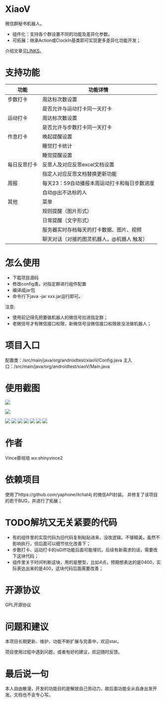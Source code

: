# XiaoV
微信群秘书机器人。
+ 组件化：支持各个群设置不同的功能及差异化参数。
+ 可拓展：继承Action或ClockIn基类即可实现更多差异化功能开发；

介绍文章见[LINKS](https://androidtest.org/xiaov/)。

# 支持功能
|功能	|功能详情|
| -------- | -------- |
|步数打卡|	周达标次数设置|
||是否允许与运动打卡同一天打卡|
|运动打卡	|周达标次数设置|
||是否允许与步数打卡同一天打卡|
|作息打卡	|晚起提醒设置|
||睡觉打卡统计
||睡觉提醒设置
|每日反思打卡	|反思人及对应反思excel文档设置|
||指定人对应反思文档替换更新功能|
|周报	|每天23：59自动播报本周运动打卡和每日步数进度|
||自动@出不达标的人|
|其他|	菜单|
||规则提醒（图片形式）|
||日常提醒（文字形式）|
||服务器实时存档每天的打卡数据、图片、视频|
||聊天对话（对接的图灵机器人，@机器人 触发）|

# 怎么使用
+ 下载项目源码
+ 修改config类，对指定群进行组件配置
+ 编译成jar包
+ 命令行下java -jar xxx.jar运行即可。

注意:
+ 使用前记得先把要做机器人的微信号拉进指定群；
+ 老微信号才有微信接口权限，新微信号没微信接口权限故没法做机器人；

# 项目入口
配置类：/src/main/java/org/androidtest/xiaoV/Config.java
主入口：/src/main/java/org/androidtest/xiaoV/Main.java

# 使用截图
![](https://github.com/MrPenguinTM/xiaoV/blob/master/src/main/resources/example1.jpg)

![](https://github.com/MrPenguinTM//XiaoV/blob/master/src/main/resources/example2.jpg)

![](https://github.com/MrPenguinTM//XiaoV/blob/master/src/main/resources/example3.jpg)
![](https://github.com/MrPenguinTM//XiaoV/blob/master/src/main/resources/example4.jpg)
![](https://github.com/MrPenguinTM//XiaoV/blob/master/src/main/resources/example5.jpg)
![](https://github.com/MrPenguinTM//XiaoV/blob/master/src/main/resources/example6.jpg)
![](https://github.com/MrPenguinTM//XiaoV/blob/master/src/main/resources/example7.jpg)
![](https://github.com/MrPenguinTM//XiaoV/blob/master/src/main/resources/example8.jpg)
![](https://github.com/MrPenguinTM//XiaoV/blob/master/src/main/resources/example9.jpg)

# 作者
Vince蔡培培
wx:shinyvince2

# 依赖项目
使用了https://github.com/yaphone/itchat4j 的微信API封装。
并修复了该项目的若干BUG，并进行了拓展；

# TODO解坑又无关紧要的代码
+ 有的组件里的实现代码为旧代码复制粘贴进来，没改逻辑，不够精美，虽然不影响执行，但后面可以细节优化改善下；
+ 步数打卡、运动打卡的isDiff功能后面可能埋坑，后续有新需求的话，需要改下这块代码；
+ 组件里关于时间判断这块，用的是整型，比如4点，预期想表达的是0400，实际表达出来的是400，这块代码后面需要改善；

# 开源协议
GPL开源协议

# 问题和建议
本项目长期更新、维护，功能不断扩展与完善中，欢迎star。

项目使用过程中遇到问题，或者有好的建议，欢迎随时反馈。

# 最后说一句
本人自由散漫，开发的功能目的是解放自己劳动力，故后面功能全从自身出发开发。文档也不会专心写。

